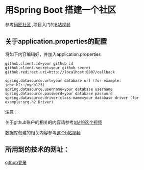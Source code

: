 # 用Spring Boot 搭建一个社区
参考[码匠社区](https://github.com/codedrinker/community)
,项目入门的[B站视频](https://www.bilibili.com/video/BV1TE41147uw)

## 关于application.properties的配置
将如下内容编辑好，并加入application.properties
```properties
github.client.id=your github id
github.client.secret=your github secret
github.redirect.uri=http://localhost:8887/callback

spring.datasource.url=your database url (for example: jdbc:h2:~/mydb123)
spring.datasource.username=your database username
spring.datasource.password=your database password
spring.datasource.driver-class-name=your database driver (for example:org.h2.Driver)
```
注意：

关于github账户的相关的内容请参考[b站的这个视频](https://www.bilibili.com/video/BV1TE41147uw?p=8)

数据库创建的相关内容参考[这个b站视频](https://www.bilibili.com/video/BV1TE41147uw?p=15)
## 所用到的技术的网址：

[github登录](https://developer.github.com/apps/building-oauth-apps/creating-an-oauth-app/)